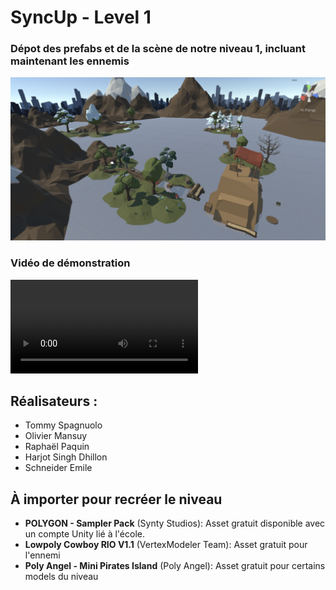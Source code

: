 # SyncUp - Level 1
### Dépot des prefabs et de la scène de notre niveau 1, incluant maintenant les ennemis

![ExampleView](https://github.com/TommySpag/SyncUp-Level1/blob/main/POCLevel.png)

### Vidéo de démonstration
![Video](https://github.com/TommySpag/SyncUp-Level1/blob/main/level.webm)

## Réalisateurs :
- Tommy Spagnuolo
- Olivier Mansuy
- Raphaël Paquin
- Harjot Singh Dhillon
- Schneider Emile

## À importer pour recréer le niveau
- **POLYGON - Sampler Pack** (Synty Studios): Asset gratuit disponible avec un compte Unity lié à l'école.
- **Lowpoly Cowboy RIO V1.1** (VertexModeler Team): Asset gratuit pour l'ennemi
- **Poly Angel - Mini Pirates Island** (Poly Angel): Asset gratuit pour certains models du niveau
